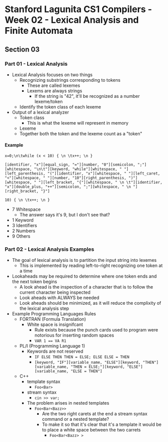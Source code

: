 # Stanford Lagunita CS1 Compilers - Week 02 - Lexical Analysis and Finite Automata
## Section 03
### Part 01 - Lexical Analysis

- Lexical Analysis focuses on two things
    - Recognizing substrings corresponding to tokens
        - These are called lexemes
        - Lexems are always strings
            - If the string is "42", it'll be recognized as a number lexeme/token
    - Identify the token class of each lexeme
- Output of a lexical analyzer
    - Token class
        - This is what the lexeme will represent in memory
    - Lexeme
    - Together both the token and the lexeme count as a "token"

#### Example

```
x=0;\n\twhile (x < 10) { \n \tx++; \n } 

[identifier, "x"][equal_sign, "="][number, "0"][semicolon, ";"][whitespace, "\n\t"][keyword, "while"][whitespace, " "][left_parenthesis, "("][identifier, "x"][whitespace, " "][left_caret, "<"][whitespace, " "][number, "10"][right_parenthesis, ")"][whitespace, " "][left_bracket, "{"][whitespace, " \n \t"][identifier, "x"][double_plus, "++"][semicolon, ";"][whitespace, " \n "][right_bracket, "}"]

10) { \n \tx++; \n } 
```

- 7 Whitespace
    - The answer says it's 9, but I don't see that?
- 1 Keyword
- 3 Identifiers
- 2 Numbers
- 9 Others

### Part 02 - Lexical Analysis Examples

- The goal of lexical analysis is to partition the input string into lexemes
    - This is implemented by reading left-to-right recognizing one token at a time
- Lookaheads may be required to determine where one token ends and the next token begins 
   - A look ahead is the inspection of a character that is to follow the current character being inspected
   - Look aheads with ALWAYS be needed
   - Look aheads should be minimized, as it will reduce the complixity of the lexical analysis step
- Example Programming Languages Rules
    - FORTRAN (Formula Translation)
        - White space is insignifcant
            - Rule exists because the punch cards used to program were notorious for inserting random spaces
            - `VAR 1 == VA R1`
    - PL/I (Programming Language 1)
        - Keywords are not reserved
            - `IF ELSE THEN THEN = ELSE; ELSE ELSE = THEN`
            - `[keyword, "IF"][variable_name, "ELSE"][keyword, "THEN"][variable_name, "THEN = ELSE;"][keyword, "ELSE"][variable_name, "ELSE = THEN"]`
    - C++
        - template syntax
            - `Foo<Bar>`
        - stream syntax
            - `cin >> var;`
        - The problem arises in nested templates
            -  `Foo<Bar<Bazz>>`
                - Are the two right carets at the end a stream syntax command or a nested template?
                - To make it so that it's clear that it's a template it would be to place a white space between the two carrets
                    -  `Foo<Bar<Bazz> >`


